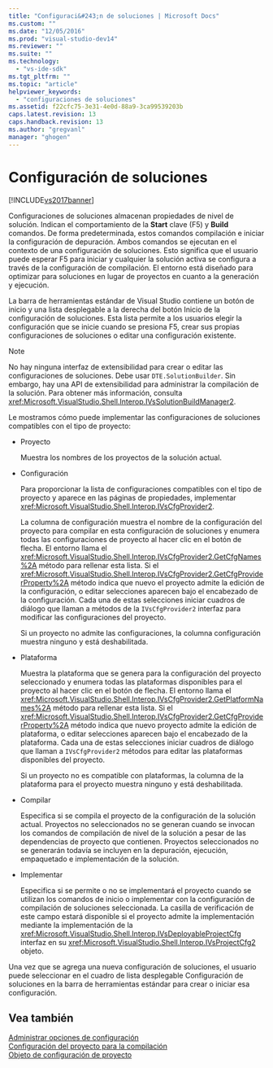 ```yaml
---
title: "Configuraci&#243;n de soluciones | Microsoft Docs"
ms.custom: ""
ms.date: "12/05/2016"
ms.prod: "visual-studio-dev14"
ms.reviewer: ""
ms.suite: ""
ms.technology: 
  - "vs-ide-sdk"
ms.tgt_pltfrm: ""
ms.topic: "article"
helpviewer_keywords: 
  - "configuraciones de soluciones"
ms.assetid: f22cfc75-3e31-4e0d-88a9-3ca99539203b
caps.latest.revision: 13
caps.handback.revision: 13
ms.author: "gregvanl"
manager: "ghogen"
---
```

# Configuraci&#243;n de soluciones
[!INCLUDE[vs2017banner](../../code-quality/includes/vs2017banner.md)]

Configuraciones de soluciones almacenan propiedades de nivel de solución. Indican el comportamiento de la **Start** clave \(F5\) y **Build** comandos. De forma predeterminada, estos comandos compilación e iniciar la configuración de depuración. Ambos comandos se ejecutan en el contexto de una configuración de soluciones. Esto significa que el usuario puede esperar F5 para iniciar y cualquier la solución activa se configura a través de la configuración de compilación. El entorno está diseñado para optimizar para soluciones en lugar de proyectos en cuanto a la generación y ejecución.  
  
 La barra de herramientas estándar de Visual Studio contiene un botón de inicio y una lista desplegable a la derecha del botón Inicio de la configuración de soluciones. Esta lista permite a los usuarios elegir la configuración que se inicie cuando se presiona F5, crear sus propias configuraciones de soluciones o editar una configuración existente.  
  
> [!NOTE]
>  No hay ninguna interfaz de extensibilidad para crear o editar las configuraciones de soluciones. Debe usar `DTE.SolutionBuilder`. Sin embargo, hay una API de extensibilidad para administrar la compilación de la solución. Para obtener más información, consulta <xref:Microsoft.VisualStudio.Shell.Interop.IVsSolutionBuildManager2>.  
  
 Le mostramos cómo puede implementar las configuraciones de soluciones compatibles con el tipo de proyecto:  
  
-   Proyecto  
  
     Muestra los nombres de los proyectos de la solución actual.  
  
-   Configuración  
  
     Para proporcionar la lista de configuraciones compatibles con el tipo de proyecto y aparece en las páginas de propiedades, implementar <xref:Microsoft.VisualStudio.Shell.Interop.IVsCfgProvider2>.  
  
     La columna de configuración muestra el nombre de la configuración del proyecto para compilar en esta configuración de soluciones y enumera todas las configuraciones de proyecto al hacer clic en el botón de flecha. El entorno llama el <xref:Microsoft.VisualStudio.Shell.Interop.IVsCfgProvider2.GetCfgNames%2A> método para rellenar esta lista. Si el <xref:Microsoft.VisualStudio.Shell.Interop.IVsCfgProvider2.GetCfgProviderProperty%2A> método indica que nuevo el proyecto admite la edición de la configuración, o editar selecciones aparecen bajo el encabezado de la configuración. Cada una de estas selecciones iniciar cuadros de diálogo que llaman a métodos de la `IVsCfgProvider2` interfaz para modificar las configuraciones del proyecto.  
  
     Si un proyecto no admite las configuraciones, la columna configuración muestra ninguno y está deshabilitada.  
  
-   Plataforma  
  
     Muestra la plataforma que se genera para la configuración del proyecto seleccionado y enumera todas las plataformas disponibles para el proyecto al hacer clic en el botón de flecha. El entorno llama el <xref:Microsoft.VisualStudio.Shell.Interop.IVsCfgProvider2.GetPlatformNames%2A> método para rellenar esta lista. Si el <xref:Microsoft.VisualStudio.Shell.Interop.IVsCfgProvider2.GetCfgProviderProperty%2A> método indica que nuevo proyecto admite la edición de plataforma, o editar selecciones aparecen bajo el encabezado de la plataforma. Cada una de estas selecciones iniciar cuadros de diálogo que llaman a `IVsCfgProvider2` métodos para editar las plataformas disponibles del proyecto.  
  
     Si un proyecto no es compatible con plataformas, la columna de la plataforma para el proyecto muestra ninguno y está deshabilitada.  
  
-   Compilar  
  
     Especifica si se compila el proyecto de la configuración de la solución actual. Proyectos no seleccionados no se generan cuando se invocan los comandos de compilación de nivel de la solución a pesar de las dependencias de proyecto que contienen. Proyectos seleccionados no se generarán todavía se incluyen en la depuración, ejecución, empaquetado e implementación de la solución.  
  
-   Implementar  
  
     Especifica si se permite o no se implementará el proyecto cuando se utilizan los comandos de inicio o implementar con la configuración de compilación de soluciones seleccionada. La casilla de verificación de este campo estará disponible si el proyecto admite la implementación mediante la implementación de la <xref:Microsoft.VisualStudio.Shell.Interop.IVsDeployableProjectCfg> interfaz en su <xref:Microsoft.VisualStudio.Shell.Interop.IVsProjectCfg2> objeto.  
  
 Una vez que se agrega una nueva configuración de soluciones, el usuario puede seleccionar en el cuadro de lista desplegable Configuración de soluciones en la barra de herramientas estándar para crear o iniciar esa configuración.  
  
## Vea también  
 [Administrar opciones de configuración](../../extensibility/internals/managing-configuration-options.md)   
 [Configuración del proyecto para la compilación](../../extensibility/internals/project-configuration-for-building.md)   
 [Objeto de configuración de proyecto](../../extensibility/internals/project-configuration-object.md)